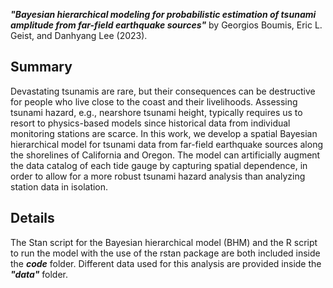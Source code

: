 ***"Bayesian hierarchical modeling for probabilistic estimation of tsunami amplitude from far-field earthquake sources"*** by Georgios Boumis, Eric L. Geist, and Danhyang Lee (2023).

## Summary
Devastating tsunamis are rare, but their consequences can be destructive for people who live close to the coast and their livelihoods. Assessing tsunami hazard, e.g., nearshore tsunami height, typically requires us to resort to physics-based models since historical data from individual monitoring stations are scarce. In this work, we develop a spatial Bayesian hierarchical model for tsunami data from far-field earthquake sources along the shorelines of California and Oregon. The model can artificially augment the data catalog of each tide gauge by capturing spatial dependence, in order to allow for a more robust tsunami hazard analysis than analyzing station data in isolation.

## Details
The Stan script for the Bayesian hierarchical model (BHM) and the R script to run the model with the use of the rstan package are both included inside the ***code*** folder. Different data used for this analysis are provided inside the ***"data"*** folder.
